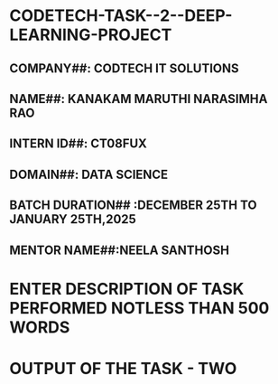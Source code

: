# CODETECH-TASK--2--DEEP-LEARNING-PROJECT

## COMPANY##: CODTECH IT SOLUTIONS

## NAME##: KANAKAM MARUTHI NARASIMHA RAO

## INTERN ID##: CT08FUX

## DOMAIN##: DATA SCIENCE

## BATCH DURATION## :DECEMBER 25TH TO JANUARY 25TH,2025

## MENTOR NAME##:NEELA SANTHOSH

# ENTER DESCRIPTION OF TASK PERFORMED NOTLESS THAN 500 WORDS

# OUTPUT OF THE TASK - TWO
